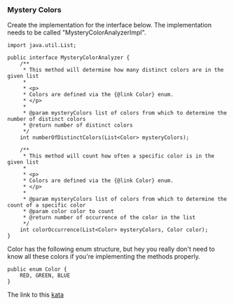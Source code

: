 ### Mystery Colors

Create the implementation for the interface below. The implementation needs to be called "MysteryColorAnalyzerImpl".
```
import java.util.List;

public interface MysteryColorAnalyzer {
    /**
     * This method will determine how many distinct colors are in the given list
     *
     * <p>
     * Colors are defined via the {@link Color} enum.
     * </p>
     *
     * @param mysteryColors list of colors from which to determine the number of distinct colors
     * @return number of distinct colors
     */
    int numberOfDistinctColors(List<Color> mysteryColors);

    /**
     * This method will count how often a specific color is in the given list
     *
     * <p>
     * Colors are defined via the {@link Color} enum.
     * </p>
     *
     * @param mysteryColors list of colors from which to determine the count of a specific color
     * @param color color to count
     * @return number of occurrence of the color in the list
     */
    int colorOccurrence(List<Color> mysteryColors, Color color);
}
```
Color has the following enum structure, but hey you really don't need to know all these colors if you're implementing the methods properly.
```
public enum Color {
    RED, GREEN, BLUE
}
```

The link to this [kata](https://www.codewars.com/kata/mystery-colors)
